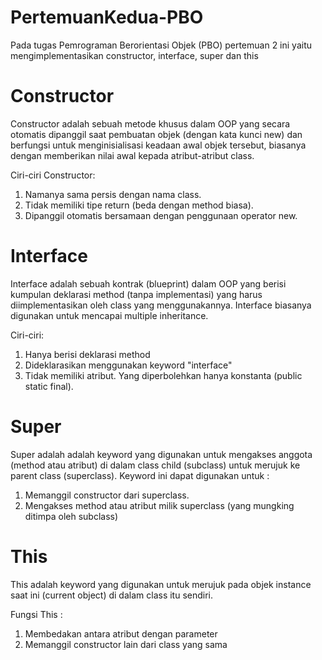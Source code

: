 # PertemuanKedua-PBO
Pada tugas Pemrograman Berorientasi Objek (PBO) pertemuan 2 ini yaitu mengimplementasikan constructor, interface, super dan this

# Constructor
Constructor adalah sebuah metode khusus dalam OOP yang secara otomatis dipanggil saat pembuatan objek (dengan kata kunci new) dan berfungsi untuk menginisialisasi keadaan awal objek tersebut, biasanya dengan memberikan nilai awal kepada atribut-atribut class.

Ciri-ciri Constructor:
1. Namanya sama persis dengan nama class.
2. Tidak memiliki tipe return (beda dengan method biasa).
3. Dipanggil otomatis bersamaan dengan penggunaan operator new.

# Interface
Interface adalah sebuah kontrak (blueprint) dalam OOP yang berisi kumpulan deklarasi method (tanpa implementasi) yang harus diimplementasikan oleh class yang menggunakannya. Interface biasanya digunakan untuk mencapai multiple inheritance.

Ciri-ciri:
1. Hanya berisi deklarasi method
2. Dideklarasikan menggunakan keyword "interface"
3. Tidak memiliki atribut.  Yang diperbolehkan hanya konstanta (public static final).

# Super
Super adalah adalah keyword yang digunakan untuk mengakses anggota (method atau atribut) di dalam class child (subclass) untuk merujuk ke parent class (superclass). Keyword ini dapat digunakan untuk :
1. Memanggil constructor dari superclass.
2. Mengakses method atau atribut milik superclass (yang mungking ditimpa oleh subclass)

# This
This adalah keyword  yang digunakan untuk merujuk pada objek instance saat ini (current object) di dalam class itu sendiri. 

Fungsi This :
1. Membedakan antara atribut dengan parameter 
2. Memanggil constructor lain dari class yang sama







